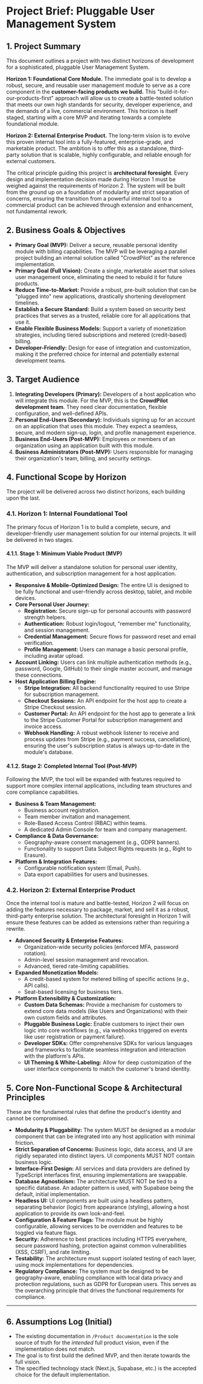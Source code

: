 # Project Brief: Pluggable User Management System

## 1. Project Summary

This document outlines a project with two distinct horizons of development for a sophisticated, pluggable User Management System.

**Horizon 1: Foundational Core Module.** The immediate goal is to develop a robust, secure, and reusable user management module to serve as a core component in the **customer-facing products we build.** This "build-it-for-our-products-first" approach will allow us to create a battle-tested solution that meets our own high standards for security, developer experience, and the demands of a live, commercial environment. This horizon is itself staged, starting with a core MVP and iterating towards a complete foundational module.

**Horizon 2: External Enterprise Product.** The long-term vision is to evolve this proven internal tool into a fully-featured, enterprise-grade, and marketable product. The ambition is to offer this as a standalone, third-party solution that is scalable, highly configurable, and reliable enough for external customers.

The critical principle guiding this project is **architectural foresight**. Every design and implementation decision made during Horizon 1 must be weighed against the requirements of Horizon 2. The system will be built from the ground up on a foundation of modularity and strict separation of concerns, ensuring the transition from a powerful internal tool to a commercial product can be achieved through extension and enhancement, not fundamental rework.

## 2. Business Goals & Objectives

*   **Primary Goal (MVP):** Deliver a secure, reusable personal identity module with billing capabilities. The MVP will be leveraging a parallel project building an internal solution called "CrowdPilot" as the reference implementation.
*   **Primary Goal (Full Vision):** Create a single, marketable asset that solves user management once, eliminating the need to rebuild it for future products.
*   **Reduce Time-to-Market:** Provide a robust, pre-built solution that can be "plugged into" new applications, drastically shortening development timelines.
*   **Establish a Secure Standard:** Build a system based on security best practices that serves as a trusted, reliable core for all applications that use it.
*   **Enable Flexible Business Models:** Support a variety of monetization strategies, including tiered subscriptions and metered (credit-based) billing.
*   **Developer-Friendly:** Design for ease of integration and customization, 
making it the preferred choice for internal and potentially external 
development teams.

## 3. Target Audience

1.  **Integrating Developers (Primary):** Developers of a host application who will integrate this module. For the MVP, this is the **CrowdPilot development team**. They need clear documentation, flexible configuration, and well-defined APIs.
2.  **Personal End-Users (Secondary):** Individuals signing up for an account on an application that uses this module. They expect a seamless, secure, and modern sign-up, login, and profile management experience.
3.  **Business End-Users (Post-MVP):** Employees or members of an organization using an application built with this module.
4.  **Business Administrators (Post-MVP):** Users responsible for managing their organization's team, billing, and security settings.

## 4. Functional Scope by Horizon

The project will be delivered across two distinct horizons, each building upon the last.

### 4.1. Horizon 1: Internal Foundational Tool

The primary focus of Horizon 1 is to build a complete, secure, and developer-friendly user management solution for our internal projects. It will be delivered in two stages.

#### 4.1.1. Stage 1: Minimum Viable Product (MVP)

The MVP will deliver a standalone solution for personal user identity, authentication, and subscription management for a host application.

*   **Responsive & Mobile-Optimized Design:** The entire UI is designed to be fully functional and user-friendly across desktop, tablet, and mobile devices.
*   **Core Personal User Journey:**
    *   **Registration:** Secure sign-up for personal accounts with password strength helpers.
    *   **Authentication:** Robust login/logout, "remember me" functionality, and session management.
    *   **Credential Management:** Secure flows for password reset and email verification.
    *   **Profile Management:** Users can manage a basic personal profile, including avatar upload.
*   **Account Linking:** Users can link multiple authentication methods (e.g., password, Google, GitHub) to their single master account, and manage these connections.
*   **Host Application Billing Engine:**
    *   **Stripe Integration:** All backend functionality required to use Stripe for subscription management.
    *   **Checkout Sessions:** An API endpoint for the host app to create a Stripe Checkout session.
    *   **Customer Portal:** An API endpoint for the host app to generate a link to the Stripe Customer Portal for subscription management and invoice access.
    *   **Webhook Handling:** A robust webhook listener to receive and process updates from Stripe (e.g., payment success, cancellation), ensuring the user's subscription status is always up-to-date in the module's database.

#### 4.1.2. Stage 2: Completed Internal Tool (Post-MVP)

Following the MVP, the tool will be expanded with features required to support more complex internal applications, including team structures and core compliance capabilities.

*   **Business & Team Management:**
    *   Business account registration.
    *   Team member invitation and management.
    *   Role-Based Access Control (RBAC) within teams.
    *   A dedicated Admin Console for team and company management.
*   **Compliance & Data Governance:**
    *   Geography-aware consent management (e.g., GDPR banners).
    *   Functionality to support Data Subject Rights requests (e.g., Right to Erasure).
*   **Platform & Integration Features:**
    *   Configurable notification system (Email, Push).
    *   Data export capabilities for users and businesses.

### 4.2. Horizon 2: External Enterprise Product

Once the internal tool is mature and battle-tested, Horizon 2 will focus on adding the features necessary to package, market, and sell it as a robust, third-party enterprise solution. The architectural foresight in Horizon 1 will ensure these features can be added as extensions rather than requiring a rewrite.

*   **Advanced Security & Enterprise Features:**
    *   Organization-wide security policies (enforced MFA, password rotation).
    *   Admin-level session management and revocation.
    *   Advanced, tiered rate-limiting capabilities.
*   **Expanded Monetization Models:**
    *   A credit-based system for metered billing of specific actions (e.g., API calls).
    *   Seat-based licensing for business tiers.
*   **Platform Extensibility & Customization:**
    *   **Custom Data Schemas:** Provide a mechanism for customers to extend core data models (like Users and Organizations) with their own custom fields and attributes.
    *   **Pluggable Business Logic:** Enable customers to inject their own logic into core workflows (e.g., via webhooks triggered on events like user registration or payment failure).
    *   **Developer SDKs:** Offer comprehensive SDKs for various languages and frameworks to facilitate seamless integration and interaction with the platform's APIs.
    *   **UI Theming & White-Labeling:** Allow for deep customization of the user interface components to match the customer's brand identity.

## 5. Core Non-Functional Scope & Architectural Principles

These are the fundamental rules that define the product's identity and cannot be compromised.

*   **Modularity & Pluggability:** The system MUST be designed as a modular component that can be integrated into any host application with minimal friction.
*   **Strict Separation of Concerns:** Business logic, data access, and UI are rigidly separated into distinct layers. UI components MUST NOT contain business logic.
*   **Interface-First Design:** All services and data providers are defined by TypeScript interfaces first, ensuring implementations are swappable.
*   **Database Agnosticism:** The architecture MUST NOT be tied to a specific database. An adapter pattern is used, with Supabase being the default, initial implementation.
*   **Headless UI:** UI components are built using a headless pattern, separating behavior (logic) from appearance (styling), allowing a host application to provide its own look-and-feel.
*   **Configuration & Feature Flags:** The module must be highly configurable, allowing services to be overridden and features to be toggled via feature flags.
*   **Security:** Adherence to best practices including HTTPS everywhere, secure password hashing, protection against common vulnerabilities (XSS, CSRF), and rate limiting.
*   **Testability:** The architecture must support isolated testing of each layer, using mock implementations for dependencies.
*   **Regulatory Compliance:** The system must be designed to be geography-aware, enabling compliance with local data privacy and protection regulations, such as GDPR for European users. This serves as the overarching principle that drives the functional requirements for compliance.

---

## 6. Assumptions Log (Initial)

*   The existing documentation in `/Product documentation` is the sole source of truth for the *intended* full product vision, even if the implementation does not match.
*   The goal is to first build the defined MVP, and then iterate towards the full vision.
*   The specified technology stack (Next.js, Supabase, etc.) is the accepted choice for the default implementation. 